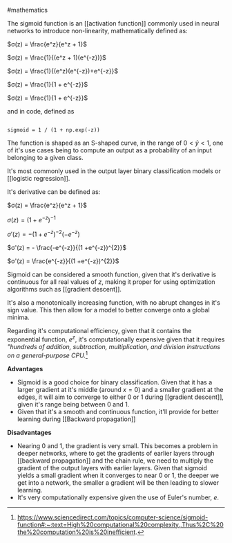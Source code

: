 #mathematics 

The sigmoid function is an [[activation function]] commonly used in neural networks to introduce non-linearity, mathematically defined as:

$σ(z) = \frac{e^z}{e^z + 1}$

$σ(z) = \frac{1}{(e^z + 1)(e^{-z})}$

$σ(z) = \frac{1}{(e^z)(e^{-z})+e^{-z}}$

$σ(z) = \frac{1}{1 + e^{-z}}$

$σ(z) = \frac{1}{1 + e^{-z}}$

and in code, defined as

```

sigmoid = 1 / (1 + np.exp(-z))

```

The function is shaped as an S-shaped curve, in the range of $0 < \hat{y} < 1$, one of it's use cases being to compute an output as a probability of an input belonging to a given class.

It's most commonly used in the output layer binary classification models or [[logistic regression]].

It's derivative can be defined as:

$σ(z) = \frac{e^z}{e^z + 1}$

$σ(z) = (1+e^{-z})^{-1}$

$σ'(z) = - (1 +e^{-z})^{-2}(-e^{-z})$

$σ'(z) = - \frac{-e^{-z}}{(1 +e^{-z})^{2}}$

$σ'(z) = \frac{e^{-z}}{(1 +e^{-z})^{2}}$

Sigmoid can be considered a smooth function, given that it's derivative is continuous for all real values of $z$, making it proper for using optimization algorithms such as [[gradient descent]].

It's also a monotonically increasing function, with no abrupt changes in it's sign value. This then allow for a model to better converge onto a global minima.

Regarding it's computational efficiency, given that it contains the exponential function, $e^z$, it's computationally expensive given that it requires *"hundreds of addition, subtraction, multiplication, and division instructions on a general-purpose CPU.*[^1]

**Advantages**

- Sigmoid is a good choice for binary classification. Given that it has a larger gradient at it's middle (around $x = 0$) and a smaller gradient at the edges, it will aim to converge to either 0 or 1 during [[gradient descent]], given it's range being between 0 and 1.
- Given that it's a smooth and continuous function, it'll provide for better learning during [[Backward propagation]]

**Disadvantages**
- Nearing $0$ and $1$, the gradient is very small. This becomes a problem in deeper networks, where to get the gradients of earlier layers through [[backward propagation]] and the chain rule, we need to multiply the gradient of the output layers with earlier layers. Given that sigmoid yields a small gradient when it converges to near $0$ or $1$, the deeper we get into a network, the smaller a gradient will be then leading to slower learning.
- It's very computationally expensive given the use of Euler's number, $e$.

[^1]: https://www.sciencedirect.com/topics/computer-science/sigmoid-function#:~:text=High%20computational%20complexity.,Thus%2C%20the%20computation%20is%20inefficient.